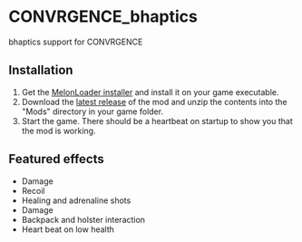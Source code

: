 # CONVRGENCE_bhaptics
bhaptics support for CONVRGENCE

## Installation
1. Get the [MelonLoader installer](https://melonwiki.xyz/#/?id=automated-installation) and install it on your game executable.
2. Download the [latest release](https://github.com/floh-bhaptics/CONVRGENCE_bhaptics/releases/latest/download/CONVRGENCE_bhaptics.zip) of the mod and unzip the contents into the "Mods" directory in your game folder.
3. Start the game. There should be a heartbeat on startup to show you that the mod is working.

## Featured effects
- Damage
- Recoil
- Healing and adrenaline shots
- Damage
- Backpack and holster interaction
- Heart beat on low health
